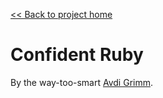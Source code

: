 [&lt;&lt; Back to project home](../README.md)

# Confident Ruby

By the way-too-smart [Avdi Grimm](http://avdi.org).


